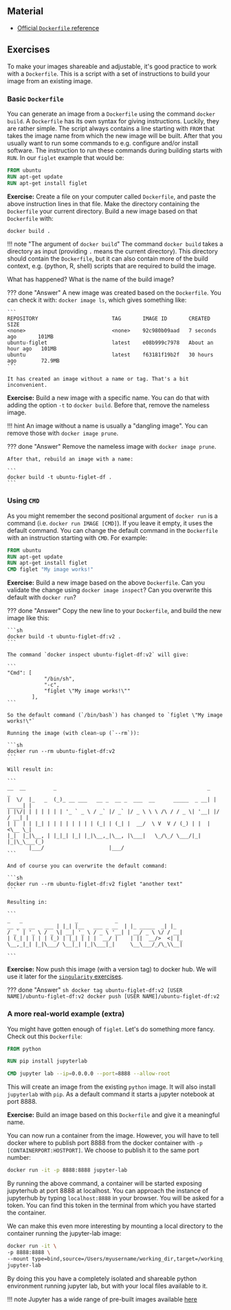 ## Material

* [Official `Dockerfile` reference](https://docs.docker.com/engine/reference/builder/)

## Exercises

To make your images shareable and adjustable, it's good practice to work with a `Dockerfile`. This is a script with a set of instructions to build your image from an existing image.

### Basic `Dockerfile`

You can generate an image from a `Dockerfile` using the command `docker build`. A `Dockerfile` has its own syntax for giving instructions. Luckily, they are rather simple. The script always contains a line starting with `FROM` that takes the image name from which the new image will be built. After that you usually want to run some commands to e.g. configure and/or install software. The instruction to run these commands during building starts with `RUN`.  In our `figlet` example that would be:

```dockerfile
FROM ubuntu
RUN apt-get update
RUN apt-get install figlet
```

**Exercise:** Create a file on your computer called `Dockerfile`, and paste the above instruction lines in that file. Make the directory containing the `Dockerfile` your current directory. Build a new image based on that `Dockerfile` with:

```sh
docker build .
```

!!! note "The argument of `docker build`"
    The command `docker build` takes a directory as input (providing `.` means the current directory). This directory should contain the `Dockerfile`, but it can also contain more of the build context, e.g. (python, R, shell) scripts that are required to build the image.

What has happened? What is the name of the build image?

??? done "Answer"
    A new image was created based on the `Dockerfile`. You can check it with: `docker image ls`, which gives something like:

    ```
    REPOSITORY                        TAG       IMAGE ID       CREATED             SIZE
    <none>                            <none>    92c980b09aad   7 seconds ago       101MB
    ubuntu-figlet                     latest    e08b999c7978   About an hour ago   101MB
    ubuntu                            latest    f63181f19b2f   30 hours ago        72.9MB
    ```

    It has created an image without a name or tag. That's a bit inconvenient.

**Exercise:** Build a new image with a specific name. You can do that with adding the option `-t` to `docker build`. Before that, remove the nameless image.

!!! hint
    An image without a name is usually a "dangling image". You can remove those with `docker image prune`.

??? done "Answer"
    Remove the nameless image with `docker image prune`.

    After that, rebuild an image with a name:

    ```
    docker build -t ubuntu-figlet-df .
    ```

### Using `CMD`

As you might remember the second positional argument of `docker run` is a command (i.e. `docker run IMAGE [CMD]`). If you leave it empty, it uses the default command. You can change the default command in the `Dockerfile` with an instruction starting with `CMD`. For example:

```dockerfile
FROM ubuntu
RUN apt-get update
RUN apt-get install figlet
CMD figlet "My image works!"
```

**Exercise:** Build a new image based on the above `Dockerfile`. Can you validate the change using `docker image inspect`? Can you overwrite this default with `docker run`?

??? done "Answer"
    Copy the new line to your `Dockerfile`, and build the new image like this:

    ```sh
    docker build -t ubuntu-figlet-df:v2 .
    ```

    The command `docker inspect ubuntu-figlet-df:v2` will give:

    ```
    "Cmd": [
                "/bin/sh",
                "-c",
                "figlet \"My image works!\""
            ],
    ```

    So the default command (`/bin/bash`) has changed to `figlet \"My image works!\"`

    Running the image (with clean-up (`--rm`)):

    ```sh
    docker run --rm ubuntu-figlet-df:v2
    ```

    Will result in:

    ```
    __  __         _                                                 _        _
    |  \/  |_   _  (_)_ __ ___   __ _  __ _  ___  __      _____  _ __| | _____| |
    | |\/| | | | | | | '_ ` _ \ / _` |/ _` |/ _ \ \ \ /\ / / _ \| '__| |/ / __| |
    | |  | | |_| | | | | | | | | (_| | (_| |  __/  \ V  V / (_) | |  |   <\__ \_|
    |_|  |_|\__, | |_|_| |_| |_|\__,_|\__, |\___|   \_/\_/ \___/|_|  |_|\_\___(_)
           |___/                     |___/
    ```

    And of course you can overwrite the default command:

    ```sh
    docker run --rm ubuntu-figlet-df:v2 figlet "another text"
    ```

    Resulting in:

    ```
    _   _                 _            _
    __ _ _ __   ___ | |_| |__   ___ _ __  | |_ _____  _| |_
    / _` | '_ \ / _ \| __| '_ \ / _ \ '__| | __/ _ \ \/ / __|
    | (_| | | | | (_) | |_| | | |  __/ |    | ||  __/>  <| |_
    \__,_|_| |_|\___/ \__|_| |_|\___|_|     \__\___/_/\_\\__|

    ```

**Exercise:** Now push this image (with a version tag) to docker hub. We will use it later for the [`singularity` exercises](singularity.md).

??? done "Answer"
    ```sh
    docker tag ubuntu-figlet-df:v2 [USER NAME]/ubuntu-figlet-df:v2
    docker push [USER NAME]/ubuntu-figlet-df:v2
    ```

### A more real-world example (extra)

You might have gotten enough of `figlet`. Let's do something more fancy. Check out this `Dockerfile`:

```dockerfile
FROM python

RUN pip install jupyterlab

CMD jupyter lab --ip=0.0.0.0 --port=8888 --allow-root
```

This will create an image from the existing `python` image. It will also install `jupyterlab` with `pip`. As a default command it starts a jupyter notebook at port 8888.

**Exercise:** Build an image based on this `Dockerfile` and give it a meaningful name.

You can now run a container from the image. However, you will have to tell docker where to publish port 8888 from the docker container with `-p [CONTAINERPORT:HOSTPORT]`. We choose to publish it to the same port number:

```sh
docker run -it -p 8888:8888 jupyter-lab
```

By running the above command, a container will be started exposing jupyterhub at port 8888 at localhost. You can approach the instance of jupyterhub by typing `localhost:8888` in your browser. You will be asked for a token. You can find this token in the terminal from which you have started the container.

We can make this even more interesting by mounting a local directory to the container running the jupyter-lab image:

```sh
docker run -it \
-p 8888:8888 \
--mount type=bind,source=/Users/myusername/working_dir,target=/working_dir/
jupyter-lab
```

By doing this you have a completely isolated and shareable python environment running jupyter lab, but with your local files available to it.

!!! note
    Jupyter has a wide range of pre-built images available [here](https://jupyter-docker-stacks.readthedocs.io/en/latest/using/common.html)
